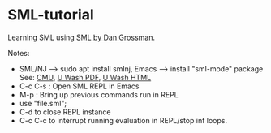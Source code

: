 # SML-tutorial
Learning SML using [SML by Dan Grossman](https://www.youtube.com/playlist?list=PL-eVNDa9MNJczU4ZjhJDT8rIcCa12DyAx).

Notes:
* SML/NJ --> sudo apt install smlnj, Emacs --> install "sml-mode" package See: [CMU](https://www.cs.cmu.edu/~me/212/smlnj-emacs.html), [U Wash PDF](https://courses.cs.washington.edu/courses/cse341/13wi/sml_emacs.pdf), [U Wash HTML](https://courses.cs.washington.edu/courses/cse341/11au/sml-emacs.html)
* C-c C-s : Open SML REPL in Emacs
* M-p : Bring up previous commands run in REPL
* use "file.sml";
* C-d to close REPL instance
* C-c C-c to interrupt running evaluation in REPL/stop inf loops.
